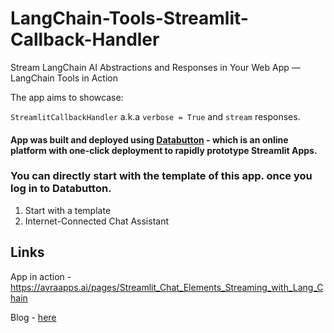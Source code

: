# LangChain-Tools-Streamlit-Callback-Handler

Stream LangChain AI Abstractions and Responses in Your Web App — LangChain Tools in Action 

The app aims to showcase:

`StreamlitCallbackHandler` a.k.a `verbose = True` and `stream` responses.

#### App was built and deployed using [Databutton](https://www.databutton.io) - which is an online platform with one-click deployment to rapidly prototype Streamlit Apps.

### You can directly start with the template of this app. once you log in to Databutton. 
1. Start with a template
2. Internet-Connected Chat Assistant


## Links
App in action - https://avraapps.ai/pages/Streamlit_Chat_Elements_Streaming_with_Lang_Chain

Blog - [here](https://medium.com/@avra42/stream-langchain-ai-abstractions-and-responses-in-your-web-app-langchain-tools-in-action-e37907779437)


